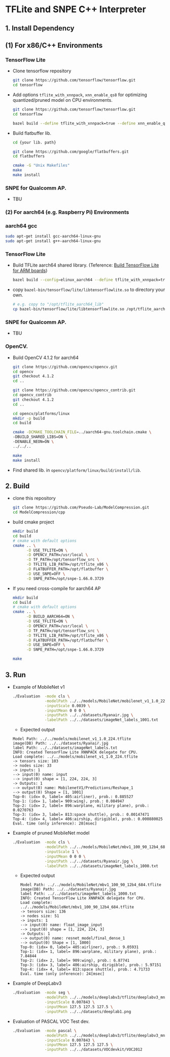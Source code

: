 # TFLite and SNPE C++ Interpreter

## 1. Install Dependency

## (1) For x86/C++ Environments

### **TensorFlow Lite**

- Clone tensorflow repository
    ```bash
    git clone https://github.com/tensorflow/tensorflow.git
    cd tensorflow
    ```

- Add options `tflite_with_xnnpack`, `xnn_enable_qs8` for optimizing quantized/pruned model on CPU environments.

    ```bash
    git clone https://github.com/tensorflow/tensorflow.git
    cd tensorflow

    bazel build --define tflite_with_xnnpack=true --define xnn_enable_qs8=true -c opt //tensorflow/lite:libtensorflowlite.so
    ```

- Build flatbuffer lib. 
    ```bash
    cd {your lib. path}

    git clone https://github.com/google/flatbuffers.git
    cd flatbuffers
    
    cmake -G "Unix Makefiles"
    make
    make install
    ```


### **SNPE for Qualcomm AP.**

- TBU



### (2) For aarch64 (e.g. Raspberry Pi) Environments

### **aarch64 gcc**

```bash
sudo apt-get install gcc-aarch64-linux-gnu
sudo apt-get install g++-aarch64-linux-gnu
```

### **TensorFlow Lite**

- Build TFLite aarch64 shared library. (Teference: [Build TensorFlow Lite for ARM boards](https://www.tensorflow.org/lite/guide/build_arm#step_3_build_arm_binary))

  ```bash
  bazel build --config=elinux_aarch64 --define tflite_with_xnnpack=true --define xnn_enable_qs8=true -c opt //tensorflow/lite:libtensorflowlite.so
  ```

- copy `bazel-bin/tensorflow/lite/libtensorflowlite.so` to directory your own.

  ```bash
  # e.g. copy to "/opt/tflite_aarch64_lib"
  cp bazel-bin/tensorflow/lite/libtensorflowlite.so /opt/tflite_aarch64_lib/
  ```

### **SNPE for Qualcomm AP.**

- TBU

### **OpenCV.**

- Build OpenCV 4.1.2 for aarch64
    
    ```bash
    git clone https://github.com/opencv/opencv.git
    cd opencv
    git checkout 4.1.2
    cd ..
    
    git clone https://github.com/opencv/opencv_contrib.git
    cd opencv_contrib
    git checkout 4.1.2
    cd ..
    ```

    ```bash
    cd opencv/platforms/linux
    mkdir -p build
    cd build
    ```
    ```bash
    cmake -DCMAKE_TOOLCHAIN_FILE=../aarch64-gnu.toolchain.cmake \
    -DBUILD_SHARED_LIBS=ON \
    -DENABLE_NEON=ON \
    ../../..
    ```
    ```bash
    make
    make install
    ```

- Find shared lib. in `opencv/platform/linux/build/install/lib`. 

## 2. Build
 
- clone this repository
    ```bash
    git clone https://github.com/Pseudo-Lab/ModelCompression.git
    cd ModelCompression/cpp
    ```

- build cmake project
    ```bash
    mkdir build
    cd build
    # cmake with default options
    cmake .. \
          -D USE_TFLITE=ON \
          -D OPENCV_PATH=/usr/local \
          -D TF_PATH=/opt/tensorflow_src \
          -D TFLITE_LIB_PATH=/opt/tflite_x86 \
          -D FLATBUFFER_PATH=/opt/flatbuffer \
          -D USE_SNPE=OFF \
          -D SNPE_PATH=/opt/snpe-1.66.0.3729
    ```
- If you need cross-compile for aarch64 AP
  ```bash
  mkdir build
  cd build
  # cmake with default options
  cmake .. \
        -D BUILD_AARCH64=ON \
        -D USE_TFLITE=ON \
        -D OPENCV_PATH=/usr/local \
        -D TF_PATH=/opt/tensorflow_src \
        -D TFLITE_LIB_PATH=/opt/tflite_x86 \
        -D FLATBUFFER_PATH=/opt/flatbuffer \
        -D USE_SNPE=OFF \
        -D SNPE_PATH=/opt/snpe-1.66.0.3729
  ```

  ```bash
  make
  ```

## 3. Run

- Example of MobileNet v1 

  ```bash
  ./Evaluation  -mode cls \
                -modelPath ../../models/MobileNet/mobilenet_v1_1.0_224.tflite \
                -inputScale 0.0039 \
                -inputMean 0 0 0 \
                -inputPath ../../datasets/Ryanair.jpg \
                -labelPath ../../datasets/imageNet_labels_1001.txt
  ```
  
  - Expected output
  ```
  Model Path: ../../models/mobilenet_v1_1.0_224.tflite
  image(DB) Path: ../../datasets/Ryanair.jpg
  label Path: ../../datasets/imageNet_labels.txt
  INFO: Created TensorFlow Lite XNNPACK delegate for CPU.
  Load complete: ../../models/mobilenet_v1_1.0_224.tflite
  -> tensors size: 103
  -> nodes size: 33
  -> inputs: 1
  --> input(0) name: input
  --> input(0) shape = [1, 224, 224, 3]
  -> Outputs: 1
  --> output(0) name: MobilenetV1/Predictions/Reshape_1
  --> output(0) Shape = [1, 1001]
  Top-0: (idx= 0, label= 405:airliner), prob.: 0.885527
  Top-1: (idx= 1, label= 909:wing), prob.: 0.084947
  Top-2: (idx= 2, label= 896:warplane, military plane), prob.: 0.0270763
  Top-3: (idx= 3, label= 813:space shuttle), prob.: 0.00147471
  Top-4: (idx= 4, label= 406:airship, dirigible), prob.: 0.000880025
  Eval. time (only inference): 28[msec]
  ```

- Example of pruned MobileNet model

  ```bash
  ./Evaluation  -mode cls \
                -modelPath ../../models/MobileNet/mbv1_100_90_12b4_684.tflite \
                -inputScale 1 \
                -inputMean 0 0 0 \
                -inputPath ../../datasets/Ryanair.jpg \
                -labelPath ../../datasets/imageNet_labels_1000.txt
  ```
  
  - Expected output
    ```
    Model Path: ../../models/MobileNet/mbv1_100_90_12b4_684.tflite
    image(DB) Path: ../../datasets/Ryanair.jpg
    label Path: ../../datasets/imageNet_labels_1000.txt
    INFO: Created TensorFlow Lite XNNPACK delegate for CPU.
    Load complete: ../../models/MobileNet/mbv1_100_90_12b4_684.tflite
    -> tensors size: 136
    -> nodes size: 51
    -> inputs: 1
    --> input(0) name: float_image_input
    --> input(0) shape = [1, 224, 224, 3]
    -> Outputs: 1
    --> output(0) name: resnet_model/final_dense_1
    --> output(0) Shape = [1, 1000]
    Top-0: (idx= 0, label= 405:airliner), prob.: 9.05931
    Top-1: (idx= 1, label= 896:warplane, military plane), prob.: 7.84844
    Top-2: (idx= 2, label= 909:wing), prob.: 6.87741
    Top-3: (idx= 3, label= 406:airship, dirigible), prob.: 5.97151
    Top-4: (idx= 4, label= 813:space shuttle), prob.: 4.71733
    Eval. time (only inference): 24[msec]
    ```

- Example of DeepLabv3

  ```bash
  ./Evaluation  -mode seg \
                -modelPath ../../models/deeplabv3/tflite/deeplabv3_mnv2_dm05_pascal_trainval_fp32.tflite \
                -inputScale 0.007843 \
                -inputMean 127.5 127.5 127.5 \
                -inputPath ../../datasets/deeplab1.png
  ```

- Evaluation of PASCAL VOC Test dev.

  ```bash
  ./Evaluation  -mode pascal \
                -modelPath ../../models/deeplabv3/tflite/deeplabv3_mnv2_dm05_pascal_trainval_fp32.tflite \
                -inputScale 0.007843 \
                -inputMean 127.5 127.5 127.5 \
                -inputPath ../../datasets/VOCdevkit/VOC2012
  ```
